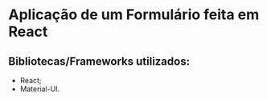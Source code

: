 # Aplicação de um Formulário feita em React
## Bibliotecas/Frameworks utilizados:  
* React;
* Material-UI.

